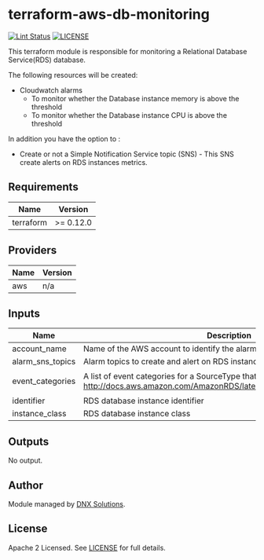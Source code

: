 # terraform-aws-db-monitoring

[![Lint Status](https://github.com/DNXLabs/terraform-aws-db-monitoring/workflows/Lint/badge.svg)](https://github.com/DNXLabs/terraform-aws-db-monitoring/actions)
[![LICENSE](https://img.shields.io/github/license/DNXLabs/terraform-aws-db-monitoring)](https://github.com/DNXLabs/terraform-aws-db-monitoring/blob/master/LICENSE)

This terraform module is responsible for monitoring a Relational Database Service(RDS) database.

The following resources will be created:
 - Cloudwatch alarms
   - To monitor whether the Database instance memory is above the threshold
   - To monitor whether the Database instance CPU is above the threshold

In addition you have the option to :
 - Create or not a Simple Notification Service topic (SNS) - This SNS create alerts on RDS instances metrics.

<!--- BEGIN_TF_DOCS --->

## Requirements

| Name | Version |
|------|---------|
| terraform | >= 0.12.0 |

## Providers

| Name | Version |
|------|---------|
| aws | n/a |

## Inputs

| Name | Description | Type | Default | Required |
|------|-------------|------|---------|:--------:|
| account\_name | Name of the AWS account to identify the alarms | `string` | `""` | no |
| alarm\_sns\_topics | Alarm topics to create and alert on RDS instance metrics | `list` | `[]` | no |
| event\_categories | A list of event categories for a SourceType that you want to subscribe to. See http://docs.aws.amazon.com/AmazonRDS/latest/UserGuide/USER_Events.html | `string` | `"availability,deletion,failover,failure,low storage,maintenance,notification,read replica,recovery,restoration"` | no |
| identifier | RDS database instance identifier | `string` | `""` | no |
| instance\_class | RDS database instance class | `any` | n/a | yes |

## Outputs

No output.

<!--- END_TF_DOCS --->

## Author

Module managed by [DNX Solutions](https://github.com/DNXLabs).


## License

Apache 2 Licensed. See [LICENSE](https://github.com/DNXLabs/terraform-aws-db-monitoring/blob/master/LICENSE) for full details.
